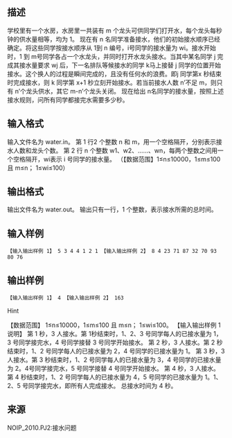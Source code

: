 ## 描述

学校里有一个水房，水房里一共装有 m 个龙头可供同学们打开水，每个龙头每秒钟的供水量相等，均为 1。 现在有 n 名同学准备接水，他们的初始接水顺序已经确定。将这些同学按接水顺序从 1到 n 编号，i号同学的接水量为 wi。接水开始时，1 到 m号同学各占一个水龙头，并同时打开水龙头接水。当其中某名同学 j 完成其接水量要求 wj 后，下一名排队等候接水的同学 k马上接替 j 同学的位置开始接水。这个换人的过程是瞬间完成的，且没有任何水的浪费。即j 同学第x 秒结束时完成接水，则 k 同学第 x+1 秒立刻开始接水。若当前接水人数 n’不足 m，则只有 n’个龙头供水，其它 m-n’个龙头关闭。 现在给出 n名同学的接水量，按照上述接水规则，问所有同学都接完水需要多少秒。 

## 输入格式

输入文件名为 water.in。 第 1 行2 个整数 n 和 m，用一个空格隔开，分别表示接水人数和龙头个数。 第 2 行 n 个整数 w1、w2、……、wn，每两个整数之间用一个空格隔开，wi表示 i 号同学的接水量。 （【数据范围】1≤n≤10000，1≤m≤100 且 m≤n； 1≤wi≤100） 

## 输出格式

输出文件名为 water.out。 输出只有一行，1 个整数，表示接水所需的总时间。 

## 输入样例

```plaintext
【输入输出样例 1】 5 3 4 4 1 2 1 【输入输出样例 2】 8 4 23 71 87 32 70 93 80 76 
```

## 输出样例

```plaintext
【输入输出样例 1】 4 【输入输出样例 2】 163 
```

Hint

【数据范围】 1≤n≤10000，1≤m≤100 且 m≤n； 1≤wi≤100。 【输入输出样例 1 说明】 第 1 秒，3 人接水。第 1秒结束时，1、2、3 号同学每人的已接水量为 1，3 号同学接完水，4 号同学接替 3 号同学开始接水。 第 2 秒，3 人接水。第 2 秒结束时，1、2 号同学每人的已接水量为 2，4 号同学的已接水量为 1。 第 3 秒，3 人接水。第 3 秒结束时，1、2 号同学每人的已接水量为 3，4 号同学的已接水量为 2。4号同学接完水，5 号同学接替 4 号同学开始接水。 第 4 秒，3 人接水。第 4 秒结束时，1、2 号同学每人的已接水量为 4，5 号同学的已接水量为 1。1、2、5 号同学接完水，即所有人完成接水。 总接水时间为 4 秒。 

## 来源

NOIP_2010.PJ2:接水问题


